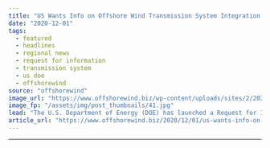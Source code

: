 ```yaml
---
title: "US Wants Info on Offshore Wind Transmission System Integration Research Needs"
date: "2020-12-01"
tags: 
  - featured
  - headlines
  - regional news
  - request for information
  - transmission system
  - us doe
  - offshorewind
source: "offshorewind"
image_url: "https://www.offshorewind.biz/wp-content/uploads/sites/2/2020/12/US-Wants-Info-on-Offshore-Wind-Transmission-System-Integration-Research-Needs.jpg"
image_fp: "/assets/img/post_thumbnails/41.jpg"
lead: "The U.S. Department of Energy (DOE) has launched a Request for Information (RFI) process regarding"
article_url: "https://www.offshorewind.biz/2020/12/01/us-wants-info-on-offshore-wind-transmission-system-integration-research-needs/"
---
```


---
